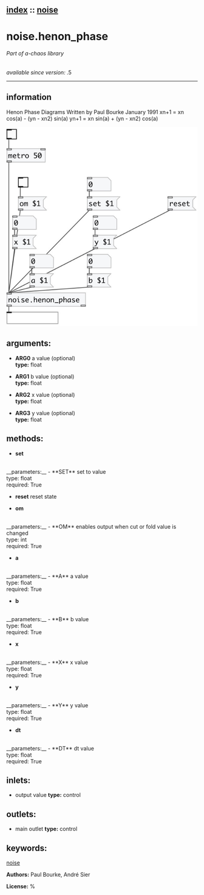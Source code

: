 [index](index.html) :: [noise](category_noise.html)
---

# noise.henon_phase

###### Part of a-chaos library

*available since version:* .5

---


## information
Henon Phase Diagrams
Written by Paul Bourke
January 1991
xn+1 = xn cos(a) - (yn - xn2) sin(a)
yn+1 = xn sin(a) + (yn - xn2) cos(a)



[![example](../examples/img/noise.henon_phase.jpg)](../examples/pd/noise.henon_phase.pd)



## arguments:

* **ARG0**
a value (optional)<br>
__type:__ float<br>

* **ARG1**
b value (optional)<br>
__type:__ float<br>

* **ARG2**
x value (optional)<br>
__type:__ float<br>

* **ARG3**
y value (optional)<br>
__type:__ float<br>



## methods:

* **set**
<br>
  __parameters:__
  - **SET** set to value<br>
    type: float <br>
    required: True <br>

* **reset**
reset state<br>

* **om**
<br>
  __parameters:__
  - **OM** enables output when cut or fold value is changed<br>
    type: int <br>
    required: True <br>

* **a**
<br>
  __parameters:__
  - **A** a value<br>
    type: float <br>
    required: True <br>

* **b**
<br>
  __parameters:__
  - **B** b value<br>
    type: float <br>
    required: True <br>

* **x**
<br>
  __parameters:__
  - **X** x value<br>
    type: float <br>
    required: True <br>

* **y**
<br>
  __parameters:__
  - **Y** y value<br>
    type: float <br>
    required: True <br>

* **dt**
<br>
  __parameters:__
  - **DT** dt value<br>
    type: float <br>
    required: True <br>






## inlets:

* output value 
__type:__ control<br>



## outlets:

* main outlet
__type:__ control<br>



## keywords:

[noise](keywords/noise.html)






**Authors:** Paul Bourke, André Sier




**License:** %





